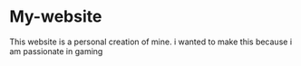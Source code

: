 # My-website
This website is a personal creation of mine. i wanted to make this because i am passionate in gaming
